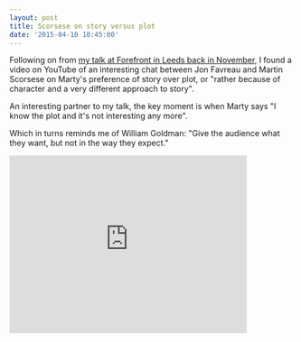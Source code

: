 ```yaml
---
layout: post
title: Scorsese on story versus plot
date: '2015-04-10 10:45:00'
---
```


Following on from [my talk at Forefront in Leeds back in November](http://www.ermlikeyeah.com/forefront-leeds-november-2014-reeves-rosser/), I found a video on YouTube of an interesting chat between Jon Favreau and Martin Scorsese on Marty's preference of story over plot, or "rather because of character and a very different approach to story".

An interesting partner to my talk, the key moment is when Marty says "I know the plot and it's not interesting any more".

Which in turns reminds me of William Goldman: "Give the audience what they want, but not in the way they expect."

<iframe width="420" height="315" src="https://www.youtube.com/embed/WrkHyvl5NeI" frameborder="0" allowfullscreen></iframe>
